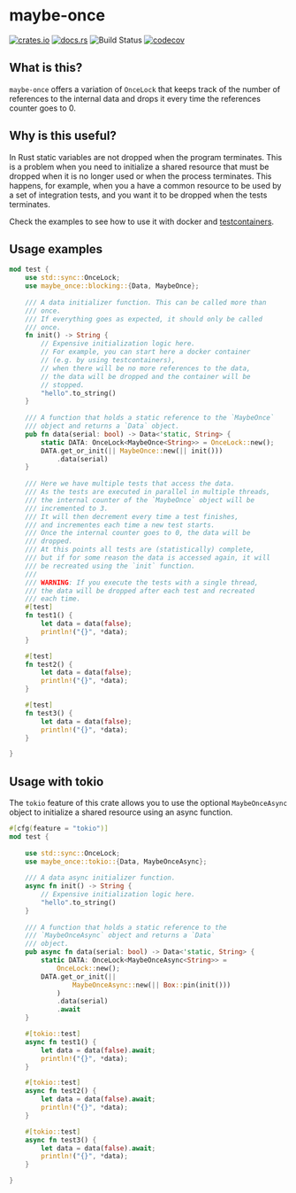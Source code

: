 # maybe-once

[![crates.io](https://img.shields.io/crates/v/maybe-once.svg)](https://crates.io/crates/maybe-once)
[![docs.rs](https://docs.rs/maybe-once/badge.svg)](https://docs.rs/maybe-once)
![Build Status](https://github.com/ufoscout/maybe-once/actions/workflows/build_and_test.yml/badge.svg)
[![codecov](https://codecov.io/gh/ufoscout/maybe-once/branch/master/graph/badge.svg)](https://codecov.io/gh/ufoscout/maybe-once)

## What is this?

`maybe-once` offers a variation of `OnceLock` that keeps track of the number of references to the internal data
and drops it every time the references counter goes to 0.

## Why is this useful?

In Rust static variables are not dropped when the program terminates. This is a problem when you need to initialize a shared resource that must be dropped when it is no longer used or when the process terminates. This happens, for example, when you a have a common resource to be used by a set of integration tests, and you want it to be dropped when the tests terminates.

Check the examples to see how to use it with docker and [testcontainers](https://github.com/testcontainers/testcontainers-rs).

## Usage examples

```rust
mod test {
    use std::sync::OnceLock;
    use maybe_once::blocking::{Data, MaybeOnce};
    
    /// A data initializer function. This can be called more than 
    /// once.
    /// If everything goes as expected, it should only be called
    /// once.
    fn init() -> String {
        // Expensive initialization logic here.
        // For example, you can start here a docker container 
        // (e.g. by using testcontainers),
        // when there will be no more references to the data, 
        // the data will be dropped and the container will be 
        // stopped.
        "hello".to_string()    
    }
    
    /// A function that holds a static reference to the `MaybeOnce` 
    /// object and returns a `Data` object.
    pub fn data(serial: bool) -> Data<'static, String> {
        static DATA: OnceLock<MaybeOnce<String>> = OnceLock::new();
        DATA.get_or_init(|| MaybeOnce::new(|| init()))
            .data(serial)
    }
    
    /// Here we have multiple tests that access the data. 
    /// As the tests are executed in parallel in multiple threads,
    /// the internal counter of the `MaybeOnce` object will be 
    /// incremented to 3. 
    /// It will then decrement every time a test finishes,
    /// and incrementes each time a new test starts.
    /// Once the internal counter goes to 0, the data will be 
    /// dropped. 
    /// At this points all tests are (statistically) complete, 
    /// but if for some reason the data is accessed again, it will
    /// be recreated using the `init` function.
    /// 
    /// WARNING: If you execute the tests with a single thread, 
    /// the data will be dropped after each test and recreated 
    /// each time.
    #[test]
    fn test1() {
        let data = data(false);
        println!("{}", *data);
    }

    #[test]
    fn test2() {
        let data = data(false);
        println!("{}", *data);
    }

    #[test]
    fn test3() {
        let data = data(false);
        println!("{}", *data);
    }

}
```

## Usage with tokio

The `tokio` feature of this crate allows you to use the optional `MaybeOnceAsync` object to initialize a shared resource using an async function.

```rust
#[cfg(feature = "tokio")]
mod test {
    
    use std::sync::OnceLock;
    use maybe_once::tokio::{Data, MaybeOnceAsync};
    
    /// A data async initializer function.
    async fn init() -> String {
        // Expensive initialization logic here.
        "hello".to_string()    
    }
    
    /// A function that holds a static reference to the 
    /// `MaybeOnceAsync` object and returns a `Data` 
    /// object.
    pub async fn data(serial: bool) -> Data<'static, String> {
        static DATA: OnceLock<MaybeOnceAsync<String>> = 
            OnceLock::new();
        DATA.get_or_init(|| 
                MaybeOnceAsync::new(|| Box::pin(init()))
            )
            .data(serial)
            .await
    }

    #[tokio::test]
    async fn test1() {
        let data = data(false).await;
        println!("{}", *data);  
    }

    #[tokio::test]
    async fn test2() {
        let data = data(false).await;
        println!("{}", *data);  
    }

    #[tokio::test]
    async fn test3() {
        let data = data(false).await;
        println!("{}", *data);  
    }

}
```
